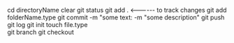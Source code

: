 
cd directoryName
clear
git status
git add .                   <------ to track changes
git add folderName.type 
git commit -m "some text: -m "some description"
git push
git log
git init
touch file.type    
git branch
git checkout <commit hash>